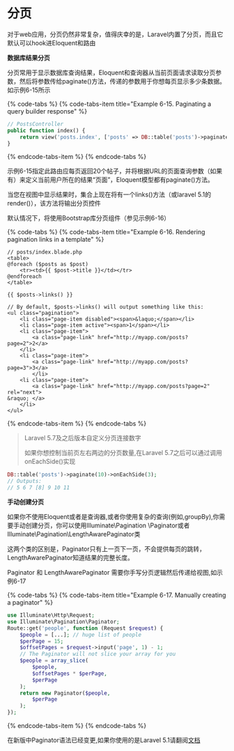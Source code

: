 # 分页

对于web应用，分页仍然非常复杂，值得庆幸的是，Laravel内置了分页，而且它默认可以hook进Eloquent和路由

**数据库结果分页**

分页常用于显示数据库查询结果，Eloquent和查询器从当前页面请求读取分页参数，然后将参数传给paginate\(\)方法，传递的参数用于你想每页显示多少条数据。如示例6-15所示

{% code-tabs %}
{% code-tabs-item title="Example 6-15. Paginating a query builder response" %}
```php
// PostsController
public function index() {
    return view('posts.index', ['posts' => DB::table('posts')->paginate(20)]); 
}
```
{% endcode-tabs-item %}
{% endcode-tabs %}

示例6-15指定此路由应每页返回20个帖子，并将根据URL的页面查询参数（如果有）来定义当前用户所在的结果“页面”，Eloquent模型都有paginate\(\)方法。

当您在视图中显示结果时，集合上现在将有一个links\(\)方法（或laravel 5.1的render\(\)），该方法将输出分页控件

默认情况下，将使用Bootstrap库分页组件（参见示例6-16）

{% code-tabs %}
{% code-tabs-item title="Example 6-16. Rendering pagination links in a template" %}
```text
// posts/index.blade.php
<table>
@foreach ($posts as $post)
    <tr><td>{{ $post->title }}</td></tr> 
@endforeach
</table>

{{ $posts->links() }}

// By default, $posts->links() will output something like this:
<ul class="pagination">
    <li class="page-item disabled"><span>&laquo;</span></li>
    <li class="page-item active"><span>1</span></li>
    <li class="page-item">
        <a class="page-link" href="http://myapp.com/posts?page=2">2</a>
    </li>
    <li class="page-item">
        <a class="page-link" href="http://myapp.com/posts?page=3">3</a>
        </li>
    <li class="page-item">
        <a class="page-link" href="http://myapp.com/posts?page=2" rel="next">
&raquo; </a>
    </li>
</ul>
```
{% endcode-tabs-item %}
{% endcode-tabs %}

> Laravel 5.7及之后版本自定义分页连接数字
>
> 如果你想控制当前页左右两边的分页数量,在Laravel 5.7之后可以通过调用onEachSide\(\)实现

```php
DB::table('posts')->paginate(10)->onEachSide(3); 
// Outputs:
// 5 6 7 [8] 9 10 11
```

**手动创建分页**

如果你不使用Eloquent或者是查询器,或者你使用复杂的查询\(例如,groupBy\),你需要手动创建分页，你可以使用Illuminate\Pagination \Paginator或者Illuminate\Pagination\LengthAwarePaginator类

这两个类的区别是，Paginator只有上一页下一页，不会提供每页的跳转，LengthAwarePaginator知道结果的完整长度。

Paginator 和 LengthAwarePaginator 需要你手写分页逻辑然后传递给视图,如示例6-17

{% code-tabs %}
{% code-tabs-item title="Example 6-17. Manually creating a paginator" %}
```php
use Illuminate\Http\Request;
use Illuminate\Pagination\Paginator;
Route::get('people', function (Request $request) {
    $people = [...]; // huge list of people
    $perPage = 15;
    $offsetPages = $request->input('page', 1) - 1;
    // The Paginator will not slice your array for you
    $people = array_slice(
        $people,
        $offsetPages * $perPage,
        $perPage
    );
    return new Paginator($people,
        $perPage
    ); 
});
```
{% endcode-tabs-item %}
{% endcode-tabs %}

在新版中Paginator语法已经变更,如果你使用的是Laravel 5.1请翻阅[文档](https://laravel.com/docs/5.1/pagination)

